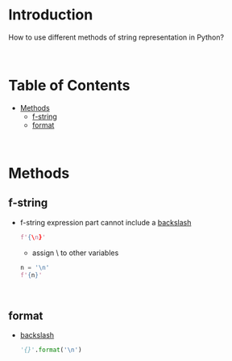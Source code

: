 <!-- omit in toc -->
# Introduction
How to use different methods of string representation in Python?

<br />

<!-- omit in toc -->
# Table of Contents
- [Methods](#methods)
  - [f-string](#f-string)
  - [format](#format)

<br />

# Methods
## f-string
* f-string expression part cannot include a [backslash](https://www.python.org/dev/peps/pep-0498/#escape-sequences)

  ```python
  f'{\n}'
  ```

  * assign \ to other variables

  ```python
  n = '\n'
  f'{n}'
  ```

<br />

## format
* [backslash](https://stackoverflow.com/a/44780840)

  ```python
  '{}'.format('\n')
  ```